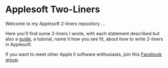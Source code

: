 # Applesoft Two-Liners
Welcome to my Applesoft 2-liners repository ...

Here you'll find some 2-liners I wrote, with each statement described but also a [guide](https://github.com/tilleul/apple2/tree/master/2liners/the%20art%20of%202-liners), a tutorial, name it how you see fit, about how to write 2-liners in Applesoft.

If you want to meet other Apple II software enthusiasts, join this [Facebook group](https://www.facebook.com/groups/418327412201896).
